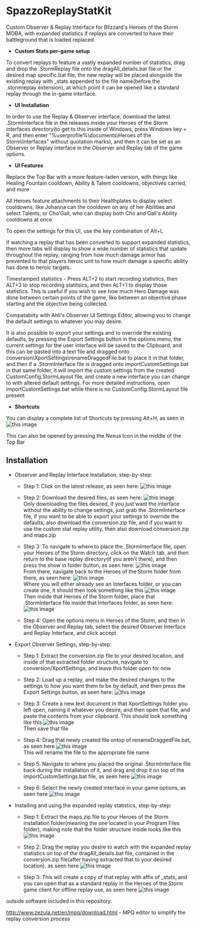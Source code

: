 # SpazzoReplayStatKit

Custom Observer & Replay Interface for Blizzard's Heroes of the Storm MOBA, with expanded statistics if replays are converted to have their battleground that is loaded replaced

* **Custom Stats per-game setup**

To convert replays to feature a vastly expanded number of statistics, drag and drop the .StormReplay file onto the dragAll_details.bat file or the desired map specific.bat file, the new replay will be placed alongside the existing replay with _stats appended to the file name(before the .stormreplay extension), at which point it can be opened like a standard replay through the in-game interface.

* **UI Installation**

In order to use the Replay & Observer interface, download the latest .StormInterface file in the releases inside your Heroes of the Storm interfaces directory(to get to this inside of Windows, press Windows key + R, and then enter "%userprofile%\documents\Heroes of the Storm\Interfaces" without quotation marks), and then it can be set as an Observer or Replay interface in the Observer and Replay tab of the game options.

* **UI Features**

Replace the Top Bar with a more feature-laden version, with things like Healing Fountain cooldown, Ability & Talent cooldowns, objectives carried, and more

All Heroes feature attachments to their Healthplates to display select cooldowns, like Johanna can the cooldown on any of her Abilities and select Talents, or Cho'Gall, who can display both Cho and Gall's Ability cooldowns at once

To open the settings for this UI, use the key combination of Alt+L

If watching a replay that has been converted to support expanded statistics, then more tabs will display to show a wide number of statistics that update throughout the replay, ranging from how much damage armor has prevented to that players heroic unit to how much damage a specific ability has done to heroic targets.

Timestamped statistics - Press ALT+2 to start recording statistics, then ALT+3 to stop recording statitsics, and then ALT+1 to display those statistics. This is useful if you wish to see how much Hero Damage was done between certain points of the game, like between an objective phase starting and the objective being collected.

Compatabiity with Ahli's Observer UI Settings Editor, allowing you to change the default settings to whatever you may desire.

It is also possible to export your settings and to override the existing defaults, by pressing the Export Settings button in the options menu, the current settings for the user interface will be saved to the Clipboard, and this can be pasted into a text file and dragged onto conversion\XportSettings\renameDraggedFile.bat to place it in that folder, and then if a .StormInterface file is dragged onto importCustomSettings.bat in that same folder, it will import the custom settings from the created CustomConfig.StormLayout file, and create a new interface you can change to with altered default settings. For more detailed instructions, open importCustomSettings.bat while there is no CustomConfig.StormLayout file present

* **Shortcuts**

You can display a complete list of Shortcuts by pressing Alt+H, as seen in ![this image](https://cdn.discordapp.com/attachments/640710837140455434/1076026880047726663/image.png)

This can also be opened by pressing the Nexus Icon in the middle of the Top Bar

## Installation

* Observer and Replay Interface Installation, step-by-step:

  * Step 1: Click on the latest release, as seen here: ![this image](https://cdn.discordapp.com/attachments/640710837140455434/920100593006178324/1.1_github_latest_release.png)

  * Step 2: Download the desired files, as seen here: ![this image](https://cdn.discordapp.com/attachments/640710837140455434/920100614627794964/1.2_github_files_to_download.png)  
  Only downloading the files desired, if you just want the interface without the ability to change settings, just grab the .StormInterface file, if you want to be able to export your settings to override the defaults, also download the conversion.zip file, and if you want to use the custom stat replay utility, then also download conversion.zip and maps.zip

  * Step 3: To navigate to where to place the .StormInterface file, open your Heroes of the Storm directory, click on the Watch tab, and then return to the base replay directory(if you aren't there), and then press the show in folder button, as seen here: ![this image](https://cdn.discordapp.com/attachments/640710837140455434/920100645074243624/1.3_open_replays_folder.png)  
  From there, navigate back to the Heroes of the Storm folder from there, as seen here: ![this image](https://cdn.discordapp.com/attachments/640710837140455434/920100652229746708/1.4_go_back_five_folders.png)  
  Where you will either already see an Interfaces folder, or you can create one, it should then look something like this ![this image](https://cdn.discordapp.com/attachments/640710837140455434/920100671754215484/1.5_open_interfaces_folder.png)  
  Then inside that Heroes of the Storm folder, place that .StormInterface file inside that Interfaces folder, as seen here: ![this image](https://cdn.discordapp.com/attachments/640710837140455434/920100682856542218/1.6_place_storminterface_file_in_interfaces.png)

  * Step 4: Open the options menu in Heroes of the Storm, and then in the Observer and Replay tab, select the desired Observer Interface and Replay Interface, and click accept

* Export Observer Settings, step-by-step:

  * Step 1: Extract the conversion.zip file to your desired location, and inside of that extracted folder structure, navigate to conversion/XportSettings, and leave this folder open for now

  * Step 2: Load up a replay, and make the desired changes to the settings to how you want them to be by default, and then press the Export Settings button, as seen here: ![this image](https://cdn.discordapp.com/attachments/640710837140455434/920100719502168144/2.1_export_settings.png)

  * Step 3: Create a new text document in that XportSettings folder you left open, naming it whatever you desire, and then open that file, and paste the contents from your clipboard. This should look something like this ![this image](https://cdn.discordapp.com/attachments/640710837140455434/920100728138248242/2.2_paste_settings.png)  
  Then save that file

  * Step 4: Drag that newly created file ontop of renameDraggedFile.bat, as seen here ![this image](https://cdn.discordapp.com/attachments/640710837140455434/920100754348453988/2.3_drag_settings.png)  
  This will rename the file to the appropriate file name

  * Step 5: Navigate to where you placed the original .StormInterface file back during the installation of it, and drag and drop it on top of the importCustomSettings.bat file, as seen here ![this image](https://cdn.discordapp.com/attachments/640710837140455434/920100769879973918/2.4_drag_interface.png)

  * Step 6: Select the newly created interface in your game options, as seen here ![this image](https://cdn.discordapp.com/attachments/640710837140455434/920100808056508507/2.6_select_interface.png)

* Installing and using the expanded replay statistics, step-by-step:

  * Step 1: Extract the maps.zip file to your Heroes of the Storm installation folder(meaning the one located in your Program Files folder), making note that the folder structure inside looks like this ![this image](https://cdn.discordapp.com/attachments/640710837140455434/920100839056638072/3.2_confirm_file_structure.png)

  * Step 2: Drag the replay you desire to watch with the expanded replay statistics on top of the dragAll_details.bat file, contained in the conversion.zip file(after having extracted that to your desired location), as seen here ![this image](https://cdn.discordapp.com/attachments/640710837140455434/920100853354991646/3.3_drag_replay.png)

  * Step 3: This will create a copy of that replay with affix of _stats, and you can open that as a standard replay in the Heroes of the Storm game client for offline replay use, as seen here ![this image](https://cdn.discordapp.com/attachments/640710837140455434/920100870459371530/3.4_open__stats_replay.png)

outside software included in this repository:

http://www.zezula.net/en/mpq/download.html - MPQ editor to simplify the replay conversion process
